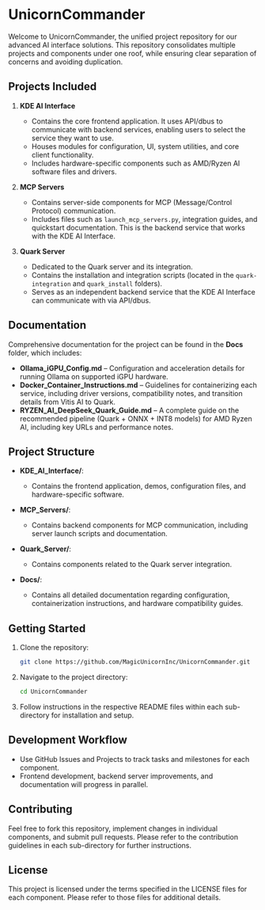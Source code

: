 # UnicornCommander

Welcome to UnicornCommander, the unified project repository for our advanced AI interface solutions. This repository consolidates multiple projects and components under one roof, while ensuring clear separation of concerns and avoiding duplication.

## Projects Included

1. **KDE AI Interface**
   - Contains the core frontend application. It uses API/dbus to communicate with backend services, enabling users to select the service they want to use.
   - Houses modules for configuration, UI, system utilities, and core client functionality.
   - Includes hardware-specific components such as AMD/Ryzen AI software files and drivers.

2. **MCP Servers**
   - Contains server-side components for MCP (Message/Control Protocol) communication.
   - Includes files such as `launch_mcp_servers.py`, integration guides, and quickstart documentation. This is the backend service that works with the KDE AI Interface.

3. **Quark Server**
   - Dedicated to the Quark server and its integration.
   - Contains the installation and integration scripts (located in the `quark-integration` and `quark_install` folders).
   - Serves as an independent backend service that the KDE AI Interface can communicate with via API/dbus.

## Documentation

Comprehensive documentation for the project can be found in the **Docs** folder, which includes:

- **Ollama_iGPU_Config.md** – Configuration and acceleration details for running Ollama on supported iGPU hardware.
- **Docker_Container_Instructions.md** – Guidelines for containerizing each service, including driver versions, compatibility notes, and transition details from Vitis AI to Quark.
- **RYZEN_AI_DeepSeek_Quark_Guide.md** – A complete guide on the recommended pipeline (Quark + ONNX + INT8 models) for AMD Ryzen AI, including key URLs and performance notes.

## Project Structure

- **KDE_AI_Interface/**: 
   - Contains the frontend application, demos, configuration files, and hardware-specific software.

- **MCP_Servers/**:
   - Contains backend components for MCP communication, including server launch scripts and documentation.

- **Quark_Server/**:
   - Contains components related to the Quark server integration.

- **Docs/**:
   - Contains all detailed documentation regarding configuration, containerization instructions, and hardware compatibility guides.

## Getting Started

1. Clone the repository:
   ```bash
   git clone https://github.com/MagicUnicornInc/UnicornCommander.git
   ```

2. Navigate to the project directory:
   ```bash
   cd UnicornCommander
   ```

3. Follow instructions in the respective README files within each sub-directory for installation and setup.

## Development Workflow

- Use GitHub Issues and Projects to track tasks and milestones for each component.
- Frontend development, backend server improvements, and documentation will progress in parallel.

## Contributing

Feel free to fork this repository, implement changes in individual components, and submit pull requests. Please refer to the contribution guidelines in each sub-directory for further instructions.

## License

This project is licensed under the terms specified in the LICENSE files for each component. Please refer to those files for additional details.

